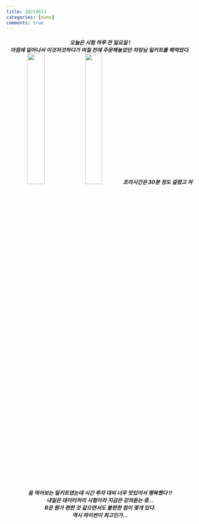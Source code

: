 ```yaml
---
title: 20210613
categories: [memo]
comments: true
---
```


##### <center> 오늘은 시험 하루 전 일요일 ! <br> 아침에 일어나서 이것저것하다가 며칠 전에 주문해놓았던 챠밍님 밀키트를 해먹었다.<br> <img src="https://user-images.githubusercontent.com/77826705/121799800-1328b780-cc69-11eb-8f35-b9007732b57b.jpg" width="30%" height="30%"> <img src="https://user-images.githubusercontent.com/77826705/121799841-49fecd80-cc69-11eb-98f6-d947d3e1d2bc.jpg" width="30%" height="30%"> 조리시간은 30분 정도 걸렸고 처음 먹어보는 밀키트였는데 시간 투자 대비 너무 맛있어서 행복했다 !! <br> 내일은 데이터처리 시험이라 지금은 강의듣는 중...<br> R은 뭔가 편한 것 같으면서도 불편한 점이 몇개 있다.<br> 역시 파이썬이 최고인가...<br> 
 </center>


